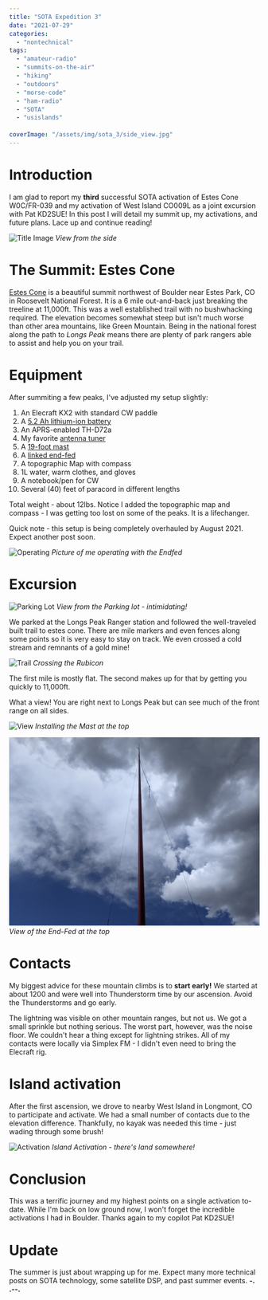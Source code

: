 ```yaml
---
title: "SOTA Expedition 3"
date: "2021-07-29"
categories:
  - "nontechnical"
tags:
  - "amateur-radio"
  - "summits-on-the-air"
  - "hiking"
  - "outdoors"
  - "morse-code"
  - "ham-radio"
  - "SOTA"
  - "usislands"

coverImage: "/assets/img/sota_3/side_view.jpg"
---
```

# Introduction

I am glad to report my **third** successful SOTA activation of Estes Cone W0C/FR-039 and my activation of West Island CO009L as a joint excursion with Pat KD2SUE! In this post I will detail my summit up, my activations, and future plans. Lace up and continue reading!

![Title Image](/assets/img/sota_3/side_view.jpg)
_View from the side_

# The Summit: Estes Cone

[Estes Cone](https://summits.sota.org.uk/summit/W0C/FR-039) is a beautiful summit northwest of Boulder near Estes Park, CO in Roosevelt National Forest. It is a 6 mile out-and-back just breaking the treeline at 11,000ft. This was a well established trail with no bushwhacking required. The elevation becomes somewhat steep but isn't much worse than other area mountains, like Green Mountain. Being in the national forest along the path to *Longs Peak* means there are plenty of park rangers able to assist and help you on your trail.



# Equipment

After summiting a few peaks, I've adjusted my setup slightly:

1. An Elecraft KX2 with standard CW paddle
2. A [5.2 Ah lithium-ion battery](https://power.tenergy.com/at-tenergy-li-ion-18650-11-1v-5200mah-rechargeable-battery-pack-w-pcb-3s2p-57-72wh-9a-rate/)
3. An APRS-enabled TH-D72a
3. My favorite [antenna tuner](https://steadynet.com/emtech/zm2-kit-bnc-connectors)
4. A [19-foot mast](https://tmastco.com/main/page_products_telescopic_poles.html)
5. A [linked end-fed](https://qrpguys.com/qrpguys-end-fed-wire-antenna)
6. A topographic Map with compass
7. 1L water, warm clothes, and gloves
8. A notebook/pen for CW
9. Several (40) feet of paracord in different lengths

Total weight - about 12lbs. Notice I added the topographic map and compass - I was getting too lost on some of the peaks. It is a lifechanger.

Quick note - this setup is being completely overhauled by August 2021. Expect another post soon.

![Operating](/assets/img/sota_3/operating.jpg)
_Picture of me operating with the Endfed_

# Excursion

![Parking Lot](/assets/img/sota_3/ground_view.jpg)
_View from the Parking lot - intimidating!_

We parked at the Longs Peak Ranger station and followed the well-traveled built trail to estes cone. There are mile markers and even fences along some points so it is very easy to stay on track. We even crossed a cold stream and remnants of a gold mine!

![Trail](/assets/img/sota_3/trail_1.jpg)
_Crossing the Rubicon_

The first mile is mostly flat. The second makes up for that by getting you quickly to 11,000ft.

What a view! You are right next to Longs Peak but can see much of the front range on all sides.

![View](/assets/img/sota_3/top_view.jpg)
_Installing the Mast at the top_

![View](/assets/img/sota_3/efhw.jpg)
_View of the End-Fed at the top_

# Contacts

My biggest advice for these mountain climbs is to **start early!** We started at about 1200 and were well into Thunderstorm time by our ascension. Avoid the Thunderstorms and go early.

The lightning was visible on other mountain ranges, but not us. We got a small sprinkle but nothing serious. The worst part, however, was the noise floor. We couldn't hear a thing except for lightning strikes. All of my contacts were locally via Simplex FM - I didn't even need to bring the Elecraft rig.

# Island activation

After the first ascension, we drove to nearby West Island in Longmont, CO to participate and activate. We had a small number of contacts due to the elevation difference. Thankfully, no kayak was needed this time - just wading through some brush!

![Activation](/assets/img/sota_3/iota_1.jpg)
_Island Activation - there's land somewhere!_


# Conclusion
This was a terrific journey and my highest points on a single activation to-date. While I'm back on low ground now, I won't forget the incredible activations I had in Boulder. Thanks again to my copilot Pat KD2SUE!

# Update

The summer is just about wrapping up for me. Expect many more technical posts on SOTA technology, some satellite DSP, and past summer events.
**-. .--.**
